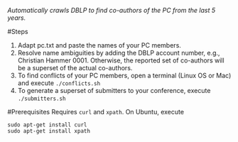 *Automatically crawls DBLP to find co-authors of the PC from the last 5 years.*

#Steps
1. Adapt pc.txt and paste the names of your PC members. 
2. Resolve name ambiguities by adding the DBLP account number, e.g., Christian Hammer 0001. Otherwise, the reported set of co-authors will be a superset of the actual co-authors.
3. To find conflicts of your PC members, open a terminal (Linux OS or Mac) and execute `./conflicts.sh`
4. To generate a superset of submitters to your conference, execute `./submitters.sh`

#Prerequisites
Requires `curl` and `xpath`. On Ubuntu, execute
```
sudo apt-get install curl
sudo apt-get install xpath
```
